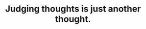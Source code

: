---
title: Judging thoughts is just another thought.
tags: experience self human mindfulness resilience
---